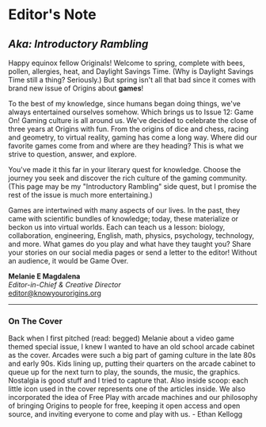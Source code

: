 # Editor's Note

## *Aka: Introductory Rambling*

Happy equinox fellow Originals! Welcome to spring, complete with bees, pollen, allergies, heat, and Daylight Savings Time. (Why is Daylight Savings Time still a thing? Seriously.) But spring isn't all that bad since it comes with brand new issue of Origins about **games**!

To the best of my knowledge, since humans began doing things, we've always entertained ourselves somehow. Which brings us to Issue 12: Game On! Gaming culture is all around us. We've decided to celebrate the close of three years at Origins with fun. From the origins of dice and chess, racing and geometry, to virtual reality, gaming has come a long way. Where did our favorite games come from and where are they heading? This is what we strive to question, answer, and explore.

You've made it this far in your literary quest for knowledge. Choose the journey you seek and discover the rich culture of the gaming community. (This page may be my "Introductory Rambling" side quest, but I promise the rest of the issue is much more entertaining.)

Games are intertwined with many aspects of our lives. In the past, they came with scientific bundles of knowledge; today, these materialize or beckon us into virtual worlds. Each can teach us a lesson: biology, collaboration, engineering, English, math, physics, psychology, technology, and more. What games do you play and what have they taught you? Share your stories on our social media pages or send a letter to the editor! Without an audience, it would be Game Over.

**Melanie E Magdalena**<br>
*Editor-in-Chief & Creative Director*<br>
[editor@knowyourorigins.org](editor@knowyourorigins.org)

---

### On The Cover

Back when I first pitched (read: begged) Melanie about a video game themed special issue, I knew I wanted to have an old school arcade cabinet as the cover. Arcades were such a big part of gaming culture in the late 80s and early 90s. Kids lining up, putting their quarters on the arcade cabinet to queue up for the next turn to play, the sounds, the music, the graphics. Nostalgia is good stuff and I tried to capture that. Also inside scoop: each little icon used in the cover represents one of the articles inside. We also incorporated the idea of Free Play with arcade machines and our philosophy of bringing Origins to people for free, keeping it open access and open source, and inviting everyone to come and play with us. - Ethan Kellogg
